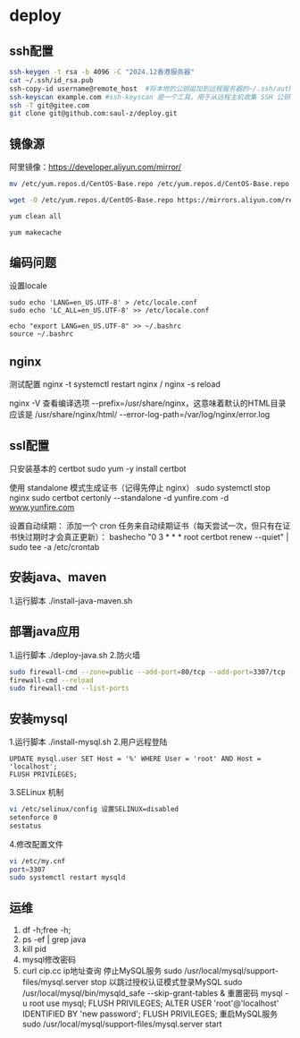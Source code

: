 # deploy

## ssh配置
```bash
ssh-keygen -t rsa -b 4096 -C "2024.12香港服务器"
cat ~/.ssh/id_rsa.pub
ssh-copy-id username@remote_host  #将本地的公钥追加到远程服务器的~/.ssh/authorized_keys文件中
ssh-keyscan example.com #ssh-keyscan 是一个工具，用于从远程主机收集 SSH 公钥（host keys）
ssh -T git@gitee.com
git clone git@github.com:saul-z/deploy.git
```

## 镜像源
阿里镜像：https://developer.aliyun.com/mirror/
```bash
mv /etc/yum.repos.d/CentOS-Base.repo /etc/yum.repos.d/CentOS-Base.repo.backup

wget -O /etc/yum.repos.d/CentOS-Base.repo https://mirrors.aliyun.com/repo/Centos-7.repo

yum clean all

yum makecache
```

## 编码问题
设置locale
```
sudo echo 'LANG=en_US.UTF-8' > /etc/locale.conf
sudo echo 'LC_ALL=en_US.UTF-8' >> /etc/locale.conf
```

```
echo "export LANG=en_US.UTF-8" >> ~/.bashrc
source ~/.bashrc
```

## nginx
测试配置 nginx -t
systemctl restart nginx / nginx -s reload

nginx -V 查看编译选项
--prefix=/usr/share/nginx，这意味着默认的HTML目录应该是 /usr/share/nginx/html/
--error-log-path=/var/log/nginx/error.log 

## ssl配置
只安装基本的 certbot
sudo yum -y install certbot

使用 standalone 模式生成证书（记得先停止 nginx）
sudo systemctl stop nginx
sudo certbot certonly --standalone -d yunfire.com -d www.yunfire.com

设置自动续期：
添加一个 cron 任务来自动续期证书（每天尝试一次，但只有在证书快过期时才会真正更新）：
bashecho "0 3 * * * root certbot renew --quiet" | sudo tee -a /etc/crontab


## 安装java、maven
1.运行脚本
./install-java-maven.sh

## 部署java应用
1.运行脚本
./deploy-java.sh
2.防火墙
```bash
sudo firewall-cmd --zone=public --add-port=80/tcp --add-port=3307/tcp --permanent
firewall-cmd --reload
sudo firewall-cmd --list-ports
```



## 安装mysql
1.运行脚本
./install-mysql.sh
2.用户远程登陆
```mysql
UPDATE mysql.user SET Host = '%' WHERE User = 'root' AND Host = 'localhost';
FLUSH PRIVILEGES;
```
3.SELinux 机制
```bash
vi /etc/selinux/config 设置SELINUX=disabled
setenforce 0
sestatus
```

4.修改配置文件
```bash
vi /etc/my.cnf
port=3307
sudo systemctl restart mysqld
```

## 运维
1. df -h;free -h;
2. ps -ef | grep java
3. kill pid
4. mysql修改密码
5. curl cip.cc  ip地址查询
停止MySQL服务
sudo /usr/local/mysql/support-files/mysql.server stop
以跳过授权认证模式登录MySQL
sudo /usr/local/mysql/bin/mysqld_safe --skip-grant-tables &
重置密码
mysql -u root
use mysql;
FLUSH PRIVILEGES;
ALTER USER 'root'@'localhost' IDENTIFIED BY 'new password';
FLUSH PRIVILEGES;
重启MySQL服务
sudo /usr/local/mysql/support-files/mysql.server start

